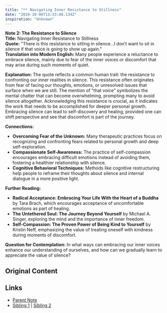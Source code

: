 ```yaml
---
title: "** Navigating Inner Resistance to Stillness"
date: "2024-10-06T13:33:48.134Z"
inspiration: "Unknown"
---
```


  

**Note 2: The Resistance to Silence**  
**Title:** Navigating Inner Resistance to Stillness  
**Quote:** "There is this resistance to sitting in silence...I don’t want to sit in silence if that voice is going to show up again."  
**Translation into Modern English:** Many people experience a reluctance to embrace silence, mainly due to fear of the inner voices or discomfort that may arise during such moments of quiet.  

**Explanation:** The quote reflects a common human trait: the resistance to confronting our inner realities in silence. This resistance often originates from fear of facing our thoughts, emotions, or unresolved issues that surface when we are still. The mention of "that voice" symbolizes the mental chatter that can become overwhelming, prompting many to avoid silence altogether. Acknowledging this resistance is crucial, as it indicates the work that needs to be accomplished for deeper personal growth. Embracing silence can lead to self-discovery and healing, provided one can shift perspective and see that discomfort is part of the journey.  

**Connections:**  
- **Overcoming Fear of the Unknown:** Many therapeutic practices focus on recognizing and confronting fears related to personal growth and deep self-exploration.  
- **Compassionate Self-Awareness:** The practice of self-compassion encourages embracing difficult emotions instead of avoiding them, fostering a healthier relationship with silence.  
- **Cognitive Behavioral Techniques:** Methods like cognitive restructuring help people to reframe their thoughts about silence and internal dialogue in a more positive light.  

**Further Reading:**  
- **Radical Acceptance: Embracing Your Life With the Heart of a Buddha** by Tara Brach, which encourages acceptance of uncomfortable emotions as part of healing.  
- **The Untethered Soul: The Journey Beyond Yourself** by Michael A. Singer, exploring the mind and the importance of inner freedom.  
- **Self-Compassion: The Proven Power of Being Kind to Yourself** by Kristin Neff, emphasizing the value of treating oneself with kindness during moments of discomfort.  

**Question for Contemplation:** In what ways can embracing our inner voices enhance our understanding of ourselves, and how can we gradually learn to appreciate the value of silence?  


## Original Content



## Links

- [Parent Note](/parent-note.md)
- [Sibling 1](/zettel1.md) | [Sibling 2](/zettel2.md)
